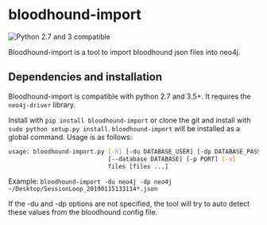 # bloodhound-import

![Python 2.7 and 3 compatible](https://img.shields.io/badge/python-2.7%2C%203.x-blue.svg)

Bloodhound-import is a tool to import bloodhound json files into neo4j.

## Dependencies and installation
Bloodhound-import is compatible with python 2.7 and 3.5+. It requires the `neo4j-driver` library.

Install with `pip install bloodhound-import` or clone the git and install with `sudo python setup.py install`. `bloodhound-import` will be installed as a global command. Usage is as follows:

```bash
usage: bloodhound-import.py [-h] [-du DATABASE_USER] [-dp DATABASE_PASSWORD]
                            [--database DATABASE] [-p PORT] [-v]
                            files [files ...]
```

Example:
`bloodhound-import -du neo4j -dp neo4j ~/Desktop/SessionLoop_20190115133114*.json`

If the -du and -dp options are not specified, the tool will try to auto detect these values from the bloodhound config file.
